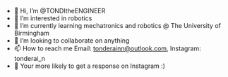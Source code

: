 - 👋 Hi, I’m @TONDItheENGINEER
- 👀 I’m interested in robotics
- 🌱 I’m currently learning mechatronics and robotics @ The University of Birmingham
- 💞️ I’m looking to collaborate on anything
- 📫 How to reach me Email: tonderainn@outlook.com, Instagram: tonderai_n
- 📝 Your more likely to get a response on Instagram :)
<!---
TONDItheENGINEER/TONDItheENGINEER is a ✨ special ✨ repository because its `README.md` (this file) appears on your GitHub profile.
You can click the Preview link to take a look at your changes.
--->
